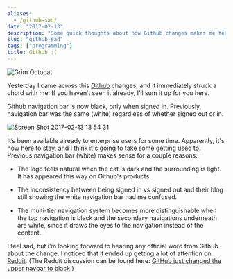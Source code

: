 ```yaml
---
aliases:
  - /github-sad/
date: "2017-02-13"
description: "Some quick thoughts about how Github changes makes me feel. :("
slug: "github-sad"
tags: ["programming"]
title: Github :(
---
```



![Grim Octocat][]


Yesterday I came across this [Github][] changes, and it immediately struck a chord with me. If you haven’t seen it already, I’ll sum it up for you here.

Github navigation bar is now black, only when signed in. Previously, navigation bar was the same (white) regardless of whether signed out or in.


![Screen Shot 2017-02-13 13 54 31][]


It’s been available already to enterprise users for some time. Apparently, it's now here to stay, and I think it's going to take some getting used to. Previous navigation bar (white) makes sense for a couple reasons:

- The logo feels natural when the cat is dark and the surrounding is light. It has appeared this way on Github's products.

- The inconsistency between being signed in vs signed out and their blog still showing the white navigation bar had me confused.

- The multi-tier navigation system becomes more distinguishable when the top navigation is black and the secondary navigations underneath are white, since it draws the eyes to the navigation instead of the content.

I feel sad, but i'm looking forward to hearing any official word from Github about the change. I noticed that it ended up getting a lot of attention on [Reddit][]. (The Reddit discussion can be found here: [GitHub just changed the upper navbar to black][].)

  [Grim Octocat]: /static/images/2017/grim-octocat.jpg "Grim Octocat"
  [Github]: https://www.github.com "Github"
  [Screen Shot 2017-02-13 13 54 31]: /static/images/2017/Screen%20Shot%202017-02-13%2013%2054%2031.png "Screen Shot 2017-02-13 13 54 31"
  [Reddit]: https://www.reddit.com "Reddit"
  [GitHub just changed the upper navbar to black]: https://www.reddit.com/r/programming/comments/5t9bnd/github_just_changed_the_upper_navbar_to_black/ "Reddit Story"